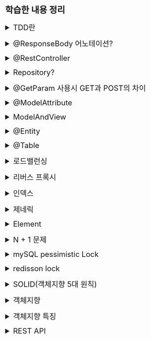 # 학습한 내용 정리

<details>
<summary style="font-size: x-large">TDD란</summary>

테스트 주도 개발을 뜻함.
지금은 먼저 domain 패키지에 Member라는 부모 클래스를 만들고,
memberRepository라는 인터페이스를 만들어 내가 구현해야 하는 것들의 명세를 작성하였다.

이후 main의 레포지토리에서 클래스를 만들어 그것들을 실제로 구현하고,
test에서 @Test를 사용하며 테스트를 진행하였다.

TDD는 이것의 반대 순서로 가는 것이다.

내가 별 모양 작품을 만든다고 하면,
별 모양 틀을 먼저 만들고 작품이 들어가는 지를 확인하는 것!

테스트를 먼저 만들고, 구현 클래스를 만들어서 테스트를 진행하는 것!
</details>
<br>

<details>
<summary style="font-size: x-large">@ResponseBody 어노테이션?</summary>
해당 어노테이션이 찍혀있으면 spring은 return값의 html을 렌더해 주는 게 아니라
문자 내용을 그대로 찍어준다. (HTTP의 Body에 문자 내용을 그대로 반환한다는 말)

글자는 그대로 찍어주면 되는데 만약 객체를 넘겨준다면?
이것은 JSON 방식으로 data를 만들어서 HTTP응답에 반환해 주는게 default!

api를 보통 이것을 이용하여 만든다.
</details>
<br>

<details>
<summary style="font-size: x-large">@RestController</summary>
@Controller 와 @ResponseBody를 합친 역할을 하는 것
@RestController를 사용하면 따로 method들에 @ResponseBody를 사용하지 않아도
controller 내부의 메소드 내용들이 ResponseBody가 적용되어 나온다.
</details>
<br>

<details>
<summary style="font-size: x-large">Repository?</summary>
Entity 객체를 DB와 연결시켜주는 역할을 한다.
만들때에는 인터페이스로 만들고, 어떤 테이블과 연결할 지 제네릭스에 작성한다.

예시로
"Public interface ProductRepository extends JpaRepository <Food, Long>" 이런 식으로 작성하는데,
제네릭스 안의 첫번째에는 연결할 테이블을 작성하고 뒤에는 타입을 작성한다.
</details>
<br>

<details>
<summary style="font-size: x-large">@GetParam 사용시 GET과 POST의 차이</summary>
html에서 form 태그를 이용할 때 get 방식을 사용하면 url에 주고받는 내용이 바로 표시가 되지만,
post방식으로 보냈을 때에는 url 방식으로 보냈을 때에는 값이 표현이 되지 않고 payload에 실려서 들어가게 된다.

html에서 form태그를 통해서 값을 보낼때 @RequestParam으로 값을 받을 수 있다.
</details>
<br>

<details>
<summary style="font-size: x-large">@ModelAttribute</summary>
클라이언트에서 보내는 값이 여러개일 때, @ModelAttribute를 사용해서 값을 객체 형식으로 받을 수 있다.
사용할 때에는 객체의 필드에 접근을 해서 사용하면 되지만 객체에 @Setter가 꼭 설정되어 있어야 한다.

덧붙여 @ModelAttribute는 생략이 가능하다.

</details>
<br>

<details>
<summary style="font-size: x-large">ModelAndView</summary>
Controller 처리 결과 후 응답할 view와 view에 전달할 값을 저장
ModelAndView는 데이터와 이동하고자 하는 View Page를 같이 저장한다.

예시로 아래와 같이 사용할 수 있다.
@RequestMapping("/api/member")
public ModelAndView view(){

//데이터와 뷰를 동시에 설정 가능하다
return new ModelAndView("index", "123");

</details>
<br>

<details>
<summary style="font-size: x-large">@Entity</summary>
기본 생성자는 필수로 있어야 함! -> jpa 규정이라고 함.   <br>
저장할 필드에 final사용할 수 없음   <br>
jpa를 사용해서 테이블과 매핑할 클래스는 @Entity가 필수<br>
final클래스, enum, interface, inner(중첩클래스) 클래스는 @Entity를 사용할 수 없음<br>
예시) @Entity(name="Member")<br>
jpa가 내부적으로 구분하는 이름으로, 설정을 따로 안하면 기본값으로 클래스 이름을 그대로 사용한다.<br>
클래스 이름이 겹치거나 하는 게 아니면 바꾸지 말자.<br>
</details>
<br>

<details>
<summary style="font-size: x-large">@Table</summary>
Entity에 해당되는 파일에 @Entity와 @Table을 사용할 수 있음.<br>
일단 @Entity는 필수. 다만 Entity만 사용했을 때에는 DB와 연결할 때, 테이블 명이 클래스와 동일하게 설명됨<br>
즉 클래스 이름이 Member라면, DB에서 Member 테이블로 연결된다는 얘기.<br>
@Table 어노테이션은 실제 DB에 붙을 테이블명을 말함.<br>
예를들어 @Entity / @Table(name = "hello")라고 지정을 해 두면,<br>
createQuery(select * from Member)로 호출을 하면 호출은 엔티티 클래스 이름으로 가는데, 실제 DB에는 테이블 네임으로 붙는다<br>
</details>
<br>

<details>
<summary style="font-size: x-large">로드밸런싱</summary>
다수의 인스턴스로 서비스를 돌리고 이를 웹 서버로 잘 밸런싱 해 주는 것을 말한다.<br>
이렇게 되면 사용자들이 한 서버에 몰리지 않게 분산처리가 되어 서버의 부하를 막을 수 있다.<br>

또한 한 서비스에 서버를 두 개를 두는 경우가 있다. 이것은 지속성을 위함이다.<br>
예를 들어 kirin.com이라는 곳에서 업데이트가 생겼다. 만일 하나의 서버에서 이 서비스가 작동하고 있었다면<br>
아무리 업데이트가 빨라도 사용자는 업데이트가 진행되는 동안 에러를 마주할 가능성이 생긴다.<br>

이런일이 발생하지 않도록 하나의 서버에서 업데이트가 진행될 때, 다른 서버에서 업데이트가 진행될 수 있도록 하는 것이다.<br>
</details>
<br>

<details>
<summary style="font-size: x-large">리버스 프록시</summary>
보통 프록시를 떠올리면, 내가 특정 사이트에 접속할 때 내 아이피 대신 서버의 아이피를 보여주는 것만을 생각했다.<br>
이렇게 사용자들이 어딘가에 접속을 할 때 프록시 서버를 거쳐 자신의 아이피를 숨기고 접속하는 것을 forward proxy라고 한다.<br>

반대로 방문하는 사람들로부터 서버의 정보를 감추는 것을 reverse proxy라고 한다.<br>
서버 내부적으로 파일이 어느 폴더에 들어있고 서비스가 몇 번 포트로 돌고 있는지를 감추는 것이다.<br>

이것을 활용해서! 한 서버에서 여러 웹이 돌고 있다고 생각을 해 보자.<br>
이런 상황에서 사용자들이 들어올 때 어느 주소로 사용자들이 접속을 하든 웹 서버가 먼저 확인하고<br>
어떤곳을 찾아서 왔는지를 보고 그에 알맞는 처리를 해 주는 것이다. (예를 들어 kirin.com이네 ? 이건 왼쪽! longlong.com이네? 이건 오른쪽! 이런 식으로)<br>
</details>
<br>

<details>
<summary style="font-size: x-large">인덱스</summary>
인덱스는 백과사전의 목차라고 이해했다.<br>

<br>
우리가 원하는 특정 단어를 찾아볼 때, 첫 장부터 하나씩 찾아보는 것은 굉장히 비효율적이다.<br>
우리는 원하는 단어를 더욱 빠르게 찾기 위해서 사전의 목차를 확인하고 단어가 어디에 포함되어 있는지를 찾아, 바로 원하는 페이지로 이동할 것이다.<br>
<br>
좀 더 그럴듯하게 말하자면,<br>
데이터 검색 속도를 향상시키기 위해 db에서 테이블의 특정 column(field)을 기준으로 잡고,<br>
<br>
각 row(record)의 값을 가지고 있는 것을 복사하여 별도 생성하여 정렬한 것이라고도 할 수 있습니다.<br>
(출처: https://en.wikipedia.org/wiki/Database_index)<br>

인덱스를 사용하면 데이터 검색 속도가 대폭 향상되지만, 인덱스를 생성하는 작업이나 인덱스를 관리하는 데 추가로 리소스가 소모된다는 단점이 있다.<br>
(인덱스를 생성하는 작업과 유지 관리하는 오버헤드가 발생!)<br>
</details>
<br>


<details>
<summary style="font-size: x-large">제네릭</summary>

다양한 타입의 객체를 다루는 메서드나 컬렉션 클래스를 컴파일 할 때 타입 체크를 해 주는 기능이다.<br>
제네릭 타입은 클래스와 메서드에 선언할 수 있다.<br>
<br>
// 일반적인 클래스<br>
class Box {<br>
Object item;<br>
<br>
void setItem(Object item) {this.item = item;}<br>
Object getItem() {return item;}<br>
}<br>
<br>
// 제네릭 클래스<br>
class Box&lt;T> {<br>
T item;<br>
<br>
void setItem(T item) {this.item = item;}<br>
T getItem() {return item;}<br>
}<br>

위에 제네릭 클래스를 선언할 때 뒤에 &lt;T>가 붙었는데, 여기서 T를 타입 변수(type variable)이라고 한다.<br>
이 타입 변수로 어떤 타입이 들어가게 될 것이라는 것을 표시를 해 주는 것이다.<br>
임의의 변수이므로 무조건 T를 써야되는 것은 아니지만, 그래도 네이밍을 지켜주는 것이 좋다.<br>
<br>
E : 요소 (Element, 자바 컬렉션에서 주로 사용됨)<br>
K : 키<br>
N : 숫자<br>
T : 타입<br>
V : 값<br>
S,U,V : 두번 째, 세 번째, 네 번째에 선언된 타입<br>

</details>
<br>


<details>
<summary style="font-size: x-large">Element</summary>

자바 컬렉션을 뜯어보다 보면 제네릭에서 E를 많이 마주한다.<br>
여기에서 E는 element, 요소를 뜻한다.<br>
<br>
element는 어떤 자료구조에서 하나의 값 또는 객체를 의미한다.<br>
말 그대로 그 자료구조의 구성 요소를 의미하는 것이다.<br>
<br>
예를 들어, 정수형 배열에 대한 element는 배열 안에 저장된 개별적인 정수 값이다.<br>
배열 {1,2,3,4,5}에 대한 element는 1,2,3,4,5이다.<br>
<br>
ArrayList<E>의 경우에서는 ArrayList가 포함하는 element의 타입을 의미하는 것이다.<br>
ex) ArrayList<String>이면 해당 ArrayList의 element 타입이 String이라는 것<br>
</details>
<br>

<details>
<summary style="font-size: x-large">N + 1 문제</summary>

첫 번째 쿼리의 결과로 N번만큼 쿼리가 추가 실행되는 것.<br>

</details>
<br>

<details>
<summary style="font-size: x-large">mySQL pessimistic Lock</summary>

실제로 데이터에 락을 걸어 정합성을 맞추는 방법이다.<br>
락을 걸게 되면 다른 트랜잭션에서는 락이 해제되기 전까지는 데이터를 건들 수 없다.<br>

락을 통해 데이터를 제어하기 때문에 데이터의 정합성을 보장할 수는 있으나,<br>
데이터 자체에 락이 걸리기 때문에 성능 저하가 발생할 수 있다.<br>

또한, 서로 다른 스레드에서 각자 락이 걸린 데이터에 접근할 때 데드락이 발생할 수 있으며<br>
락을 걸어둔 서버에 장애가 발생하면 해당 데이터에 대한 락이 풀리지 않아 다른 서버에서 해당 데이터를 수정할 수 없는 상황이 발생할 수 있다.<br>

</details>
<br>

<details>
<summary style="font-size: x-large">redisson lock</summary>

redis의 pub-sub 기반 message broker 기능을 이용하여 락을 구현하는 방법이다.<br>
락을 해제하는 측이 락을 대기하는 프로세스에게 락 획득을 시도해도 된다는 메시지를 전달하는 방식으로 동작하며, 이 방법을 사용하면 끊임없이 redis 서버에 락 획득이 가능한지 여부를 확인하는 spin lock을 사용하지 않아도 된다.<br>

이 방법은 우리가 직접 구현할 필요가 없이 redisson이라는 라이브러리를 사용하면 된다. 이미 메시지 브로커 기능을 활용하여 락을 구현해 두었기 때문이다.<br>

또한 이 라이브러리는 타임아웃을 구현하여 일정 시간동안 락을 획득하지 못하면 예외를 발생시킬 수 있다.<br>
(pessimistic lock에서도 timeout을 구현할 수는 있다고 함. 다만 락을 유지하는 동안 리소스를 계속 점유하니 db에 계속 부하를 주게 되는 문제가 있다고 함.)<br>

</details>
<br>

<details>
<summary style="font-size: x-large">SOLID(객체지향 5대 원칙)</summary>
SRP(단일책임원칙)은 한 클래스의 하나의 책임만 가져야 합니다.<br>

OCP(개방-폐쇄 원칙)은 확장에는 열려 있으나 변경에는 닫혀 있어야 하며, 다형성을 활용해야 합니다.<br>

LSP(리스코프 치환 원칙)은 프로그램의 객체는 프로그램의 정확성을 깨뜨리지 않으면서 하위 타입의 인스턴스로 바꿀 수 있어야하는 원칙으로 상위 타입을 상속해서 재정의 했을 때 프로그램이 깨지지 않아야 합니다.<br>

ISP(인터페이스 분리 원칙)은 클라이언트는 자신이 사용하지 않는 메서드에 의존 관계를 맺으면 안되는 원칙입니다. 특정 클라이언트를 위한 인터페이스 여러 개가 범용 인터페이스 하나보다 더 낫습니다. 즉, 비대한 인터페이스보단 더 작고 구체적인 인터페이스로 분리해야합니다.<br>

DIP(의존관계 역전 원칙)은 추상적인 것은 자신보다 구체적인 것에 의존하지 않고, 변화하기 쉬운 것에 의존해서는 안된다는 원칙입니다. 구체적으론 구현 클래스에 의존하지 말고, 인터페이스에 의존해야 하는 원칙입니다.<br>

</details>
<br>

<details>
<summary style="font-size: x-large">객체지향</summary>
객체지향은 의존성을 관리함으로써 변경 영향을 최소화하는 개발을 말합니다.<br>
이를 통해서 어플리케이션의 각 구성 요소를 독립적으로 배포할 수 있고, 여러 개발자가 동시에 작업할 수 있는 독립적인 개발이 이루어 질 수 있습니다.<br>
</details>
<br>

<details>
<summary style="font-size: x-large">객체지향 특징</summary>
객체지향의 특징으로는 추상화, 상속, 다형성, 캡슐화가 있습니다.<br>
추상화는 객체의 공통적인 속성과 기능을 추출하여 정의하는 것을 말합니다.<br>
자바에서 추상화를 구현하는 방법으로는 추상 클래스와 인터페이스가 있습니다.<br>
<br>
상속이란 클래스들 간에 공유하는 속성과 기능들을 반복적으로 정의할 필요 없이 한 번만 정의해두고 다시 재사용 할 수 있도록 하는 것을 말합니다.<br>
또한 상속을 받을 시에 상위 클래스의 기능과 속성들을 그대로 사용할 수도 있지만, 맥락에 맞게 오버라이딩을 사용하여 내용을 재정의 할 수도 있습니다.<br>
<br>
다형성은 어떤 객체의 속성이나 기능이 맥락에 따라 다른 역할을 수행할 수 있는 것을 말합니다.<br>
앞서 말한 오버라이딩이 예시가 될 수 있는데, 같은 이름의 메서드가 상황에 따라 다른 역할을 수행할 수 있기 때문입니다.<br>
<br>
마지막으로 캡슐화는 서로 관련이 있는 속성과 기능들을 하나의 캡슐로 만들어 데이터를 외부로부터 보호하는 것을 말합니다.<br>
캡슐화를 사용하게 되면 객체 내부 동작을 외부로부터 노출을 최소화해 객체간의 결합도를 낮추는 것이 가능해집니다.<br>
</details>
<br>

<details>
<summary style="font-size: x-large">REST API</summary>
HTTP 요청을 할 때, URI를 통해 자원을 표시하고 HTTP method를 통해 자원에 대한 처리를 표현하는 개발자들 사이에서 널리 사용되는 약속과 같은 것을 말합니다.<br>
이를 통해서 각 요청이 어떤 정보나 동작을 위한 것인지 그 요청 자체만으로 추론이 가능하다는 것이 장점입니다.<br>
</details>
<br>